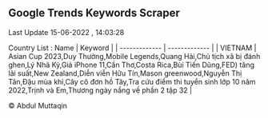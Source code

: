 

## Google Trends Keywords Scraper 
 
Last Update 15-06-2022 , 14:03:28

Country List :
 Name  | Keyword |
| ------------- | ------------- |
| VIETNAM | Asian Cup 2023,Duy Thường,Mobile Legends,Quang Hải,Chủ tịch xã bị đánh ghen,Lý Nhã Kỳ,Giá iPhone 11,Cần Thơ,Costa Rica,Bùi Tiến Dũng,FED) tăng lãi suất,New Zealand,Diễn viễn Hữu Tín,Mason greenwood,Nguyễn Thị Tân,Đậu mùa khỉ,Cây cô đơn hồ Tây,Tra cứu điểm thi tuyển sinh lớp 10 năm 2022,Trịnh và Em,Thương ngày nắng về phần 2 tập 32 |



© Abdul Muttaqin 
